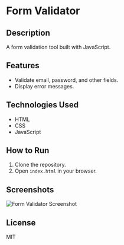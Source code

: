 # Form Validator

## Description
A form validation tool built with JavaScript.

## Features
- Validate email, password, and other fields.
- Display error messages.

## Technologies Used
- HTML
- CSS
- JavaScript

## How to Run
1. Clone the repository.
2. Open `index.html` in your browser.

## Screenshots
![Form Validator Screenshot](./screenshot.png)

## License
MIT